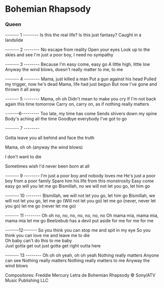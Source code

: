# Bohemian Rhapsody

### Queen



------- 1 --------
Is this the real life?
Is this just fantasy?
Caught in a landslide

------- 2 --------
No escape from reality
Open your eyes
Look up to the skies and see
I'm just a poor boy, I need no sympathy

------- 3 --------
Because I'm easy come, easy go
A little high, little low
Anyway the wind blows, doesn't really matter to me, to me


------- 4 --------
Mama, just killed a man
Put a gun against his head
Pulled my trigger, now he's dead
Mama, life had just begun
But now I've gone and thrown it all away

------- 5 --------
Mama, oh oh
Didn't mean to make you cry
If I'm not back again this time tomorrow
Carry on, carry on, as if nothing really matters

-------6---------
Too late, my time has come
Sends shivers down my spine
Body's aching all the time
Goodbye everybody I've got to go


------- 7 --------

Gotta leave you all behind and face the truth

Mama, oh oh (anyway the wind blows)

I don't want to die

Sometimes wish I'd never been born at all

------- 9 --------
I'm just a poor boy and nobody loves me
He's just a poor boy from a poor family
Spare him his life from this monstrosity
Easy come easy go will you let me go
Bismillah, no we will not let you go, let him go


------- 10 --------
Bismillah, we will not let you go, let him go
Bismillah, we will not let you go, let me go
(Will not let you go) let me go (never, never let you go) let me go (never let me go)

------- 11 --------
Oh oh no, no, no, no, no, no, no
Oh mama mia, mama mia, mama mia let me go
Beelzebub has a devil put aside for me for me for me

-------12-------
So you think you can stop me and spit in my eye
So you think you can love me and leave me to die  
Oh baby can't do this to me baby  
Just gotta get out just gotta get right outta here

------- 13 --------
Oh oh oh yeah, oh oh yeah
Nothing really matters
Anyone can see
Nothing really matters
Nothing really matters to me
Anyway the wind blows


Compositores: Freddie Mercury
Letra de Bohemian Rhapsody © Sony/ATV Music Publishing LLC
